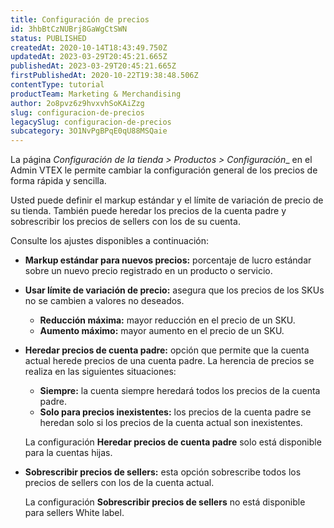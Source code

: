 ```yaml
---
title: Configuración de precios
id: 3hbBtCzNUBrj8GaWgCtSWN
status: PUBLISHED
createdAt: 2020-10-14T18:43:49.750Z
updatedAt: 2023-03-29T20:45:21.665Z
publishedAt: 2023-03-29T20:45:21.665Z
firstPublishedAt: 2020-10-22T19:38:48.506Z
contentType: tutorial
productTeam: Marketing & Merchandising
author: 2o8pvz6z9hvxvhSoKAiZzg
slug: configuracion-de-precios
legacySlug: configuracion-de-precios
subcategory: 3O1NvPgBPqE0qU88MSQaie
---
```


La página _Configuración de la tienda > Productos > Configuración__ en el Admin VTEX le permite cambiar la configuración general de los precios de forma rápida y sencilla.

Usted puede definir el markup estándar y el límite de variación de precio de su tienda. También puede heredar los precios de la cuenta padre y sobrescribir los precios de sellers con los de su cuenta. 

Consulte los ajustes disponibles a continuación:

- **Markup estándar para nuevos precios:** porcentaje de lucro estándar sobre un nuevo precio registrado en un producto o servicio.
- **Usar límite de variación de precio:** asegura que los precios de los SKUs no se cambien a valores no deseados.
  - **Reducción máxima:** mayor reducción en el precio de un SKU.
  - **Aumento máximo:** mayor aumento en el precio de un SKU. 
- **Heredar precios de cuenta padre:** opción que permite que la cuenta actual herede precios de una cuenta padre. La herencia de precios se realiza en las siguientes situaciones: 
  - **Siempre:** la cuenta siempre heredará todos los precios de la cuenta padre. 
  - **Solo para precios inexistentes:** los precios de la cuenta padre se heredan solo si los precios de la cuenta actual son inexistentes. 

  <div class = "alet alert-info">
    <p>La configuración <b>Heredar precios de cuenta padre</b> solo está disponible para la cuentas hijas.</p>
  </div>

- **Sobrescribir precios de sellers:**  esta opción sobrescribe todos los precios de sellers con los de la cuenta actual.

  <div class = "alert alert-info">
    <p>La configuración <b>Sobrescribir precios de sellers</b> no está disponible para sellers White label.</p>
  </div>
